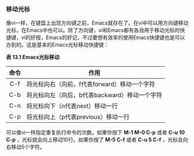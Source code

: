 ### 移动光标

像vi一样，在键盘上出现方向键之前，Emacs就存在了。在vi中可以用方向键移动光标，在Emacs中也可以。除了方向键，vi和Emacs都有各自用于移动光标的快捷键，vi的好按，Emacs的好记，不过要想有效率的使用Emacs快捷键也是可以办到的。这是基本的Emacs光标移动快捷键：

**表 13.1 Emacs光标移动**

| 命令 |                 作用                         |
|:----:|----------------------------------------------|
|C-f   |将光标向右（向前，f代表forward）移动一个字符  |
|C-b   |将光标向左（向后，b代表backward）移动一个字符 |
|C-n   |将光标向下（n代表next）移动一行               |
|C-p   |将光标向上（p代表previous）移动一行           |

可以像vi一样指定重复执行命令的次数。如果你按下 **M-1 M-0 C-p** 或者 **C-u 10 C-p** ，光标就会向上移动10行。如果你按了 **M-5 C-f** 或者 **C-u 5 C-f** ，光标会向右移动5个字符。

